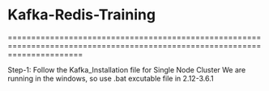 # Kafka-Redis-Training

============================================================================================================================

Step-1: Follow the Kafka_Installation file for Single Node Cluster
	We are running in the windows, so use .bat excutable file in 2.12-3.6.1
